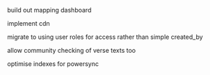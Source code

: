 build out mapping dashboard

implement cdn

migrate to using user roles for access rather than simple created_by

allow community checking of verse texts too

optimise indexes for powersync
